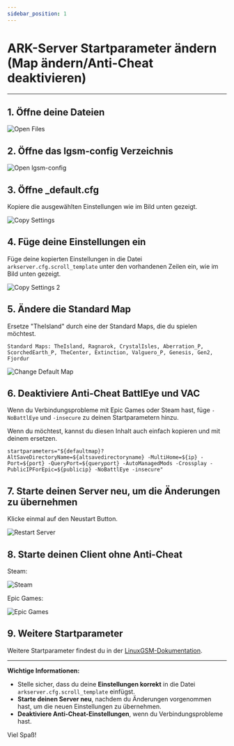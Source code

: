 ```yaml
---
sidebar_position: 1
---
```


# ARK-Server Startparameter ändern (Map ändern/Anti-Cheat deaktivieren)

---

## 1. Öffne deine Dateien

![Open Files](/img/ark/open_files.png)

## 2. Öffne das lgsm-config Verzeichnis

![Open lgsm-config](/img/ark/config_lgsm.png)

## 3. Öffne _default.cfg

Kopiere die ausgewählten Einstellungen wie im Bild unten gezeigt.

![Copy Settings](/img/ark/copy_default_cfg.png)

## 4. Füge deine Einstellungen ein

Füge deine kopierten Einstellungen in die Datei `arkserver.cfg.scroll_template` unter den vorhandenen Zeilen ein, wie im Bild unten gezeigt.

![Copy Settings 2](/img/ark/copy_into_arkserver.png)

## 5. Ändere die Standard Map

Ersetze "TheIsland" durch eine der Standard Maps, die du spielen möchtest.

`Standard Maps: TheIsland, Ragnarok, CrystalIsles, Aberration_P, ScorchedEarth_P, TheCenter, Extinction, Valguero_P, Genesis, Gen2, Fjordur`

![Change Default Map](/img/ark/change_defaultmap.png)

## 6. Deaktiviere Anti-Cheat BattlEye und VAC

Wenn du Verbindungsprobleme mit Epic Games oder Steam hast, füge `-NoBattlEye` und `-insecure` zu deinen Startparametern hinzu.

Wenn du möchtest, kannst du diesen Inhalt auch einfach kopieren und mit deinem ersetzen.

`startparameters="${defaultmap}?AltSaveDirectoryName=${altsavedirectoryname} -MultiHome=${ip} -Port=${port} -QueryPort=${queryport} -AutoManagedMods -Crossplay -PublicIPForEpic=${publicip} -NoBattlEye -insecure"`

## 7. Starte deinen Server neu, um die Änderungen zu übernehmen

Klicke einmal auf den Neustart Button.

![Restart Server](/img/ark/restart_server.png)

## 8. Starte deinen Client ohne Anti-Cheat

Steam:

![Steam](/img/ark/start_without_anti_steam.png)

Epic Games:

![Epic Games](/img/ark/start_without_anti_epic.png)

## 9. Weitere Startparameter

Weitere Startparameter findest du in der [LinuxGSM-Dokumentation](https://docs.linuxgsm.com/game-servers/ark-survival-evolved).

---

**Wichtige Informationen:**

- Stelle sicher, dass du deine **Einstellungen korrekt** in die Datei `arkserver.cfg.scroll_template` einfügst.
- **Starte deinen Server neu**, nachdem du Änderungen vorgenommen hast, um die neuen Einstellungen zu übernehmen.
- **Deaktiviere Anti-Cheat-Einstellungen**, wenn du Verbindungsprobleme hast.

Viel Spaß!
